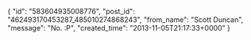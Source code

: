  {
   "id": "583604935008776",
   "post_id": "462493170453287_485010274868243",
   "from_name": "Scott Duncan",
   "message": "No. :P",
   "created_time": "2013-11-05T21:17:33+0000"
 }
